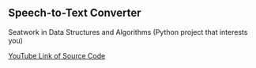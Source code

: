 ## Speech-to-Text Converter

Seatwork in Data Structures and Algorithms (Python project that interests you)

[YouTube Link of Source Code](https://www.youtube.com/watch?v=GluSLXFGfJ8)
